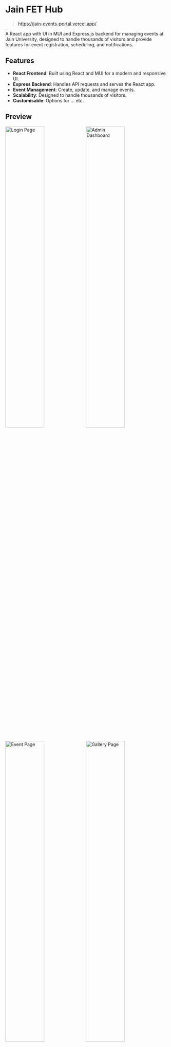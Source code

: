 # Jain FET Hub
> https://jain-events-portal.vercel.app/



A React app with UI in MUI and Express.js backend for managing events at Jain University, designed to handle thousands of visitors and provide features for event registration, scheduling, and notifications.

## Features
- **React Frontend**: Built using React and MUI for a modern and responsive UI.
- **Express Backend**: Handles API requests and serves the React app.
- **Event Management**: Create, update, and manage events.
- **Scalability**: Designed to handle thousands of visitors.
- **Customisable**: Options for ... etc.

## Preview
<img src="https://github.com/user-attachments/assets/sample1" width="49%" alt="Login Page">
<img src="https://github.com/user-attachments/assets/sample2" width="49%" alt="Admin Dashboard">
<img src="https://github.com/user-attachments/assets/sample3" width="49%" alt="Event Page">
<img src="https://github.com/user-attachments/assets/sample4" width="49%" alt="Gallery Page">
<img src="https://github.com/user-attachments/assets/sample5" width="99%" alt=" Matches Page">

## Build

#### Prerequisites
- Node.js
- Pnpm
     - Note: Pnpm is the recommended package manager for this project, however you can also use npm or any other package manager with its suitable commands.

#### Clone the Repository
```bash
git clone https://github.com/jeryjs/Jain-Events-Portal.git
cd Jain-Events-Portal
```

#### Install Dependencies
```bash
pnpm run setup
```

---

### Environment Variables Setup

#### Required Variables
```properties
PORT=
JWT_SECRET=
FIREBASE_ACCOUNT_KEY_JSON=
```

#### Step-by-Step Instructions

##### 1. Port Configuration
```properties
PORT=5000
```
- Default is 5000
- Change if port conflicts exist

##### 2. JWT Configuration
```properties
JWT_SECRET=your-secret-key
```
- Create any secure random string
- Recommended: Use a password generator

##### 3. Firebase Setup
```properties
FIREBASE_ACCOUNT_KEY_JSON={your-firebase-key-json}
```
1. Create Firebase project
2. Go to Project Settings > Service Accounts
3. Generate New Private Key
4. Copy entire JSON content
5. Paste as single line

> Note: Store .env in backend folder and never commit to version control.

## Usage

### Running the Development Server
```bash
cd Jain-Events-Portal
pnpm run dev
```
Navigate to `http://localhost:PORT` to see the app in action.
> Make sure to setup admin/test accounts in the firestore database first.

## Hosting

### Deploy to Vercel

[![Deploy with Vercel](https://vercel.com/button)](https://vercel.com/new/clone?repository-url=https%3A%2F%2Fgithub.com%2Fjeryjs%2FJain-Events-Portal)

#### Automatic Deployment
1. Click the "Deploy with Vercel" button above
2. Connect your GitHub account
3. Select repository and configure project settings
4. Vercel will automatically deploy your application

#### Manual Deployment
1. Install Vercel CLI:
     ```bash
     pnpm add -g vercel
     ```
2. Login to Vercel:
     ```bash
     vercel login
     ```
3. Deploy the project:
     ```bash
     vercel
     ```

The application will be available at `https://your-project.vercel.app`

## License
This project is licensed under the GNU Affero General Public License v3.0 License - see the [LICENSE](LICENSE) file for details.
